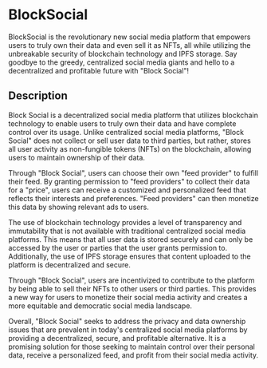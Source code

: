 # BlockSocial

BlockSocial is the revolutionary new social media platform that empowers users to truly own their data and even sell it as NFTs, all while utilizing the unbreakable security of blockchain technology and IPFS storage. Say goodbye to the greedy, centralized social media giants and hello to a decentralized and profitable future with "Block Social"!

## Description

Block Social is a decentralized social media platform that utilizes blockchain technology to enable users to truly own their data and have complete control over its usage. Unlike centralized social media platforms, "Block Social" does not collect or sell user data to third parties, but rather, stores all user activity as non-fungible tokens (NFTs) on the blockchain, allowing users to maintain ownership of their data.

Through "Block Social", users can choose their own "feed provider" to fulfill their feed. By granting permission to "feed providers" to collect their data for a "price", users can receive a customized and personalized feed that reflects their interests and preferences. "Feed providers" can then monetize this data by showing relevant ads to users.

The use of blockchain technology provides a level of transparency and immutability that is not available with traditional centralized social media platforms. This means that all user data is stored securely and can only be accessed by the user or parties that the user grants permission to. Additionally, the use of IPFS storage ensures that content uploaded to the platform is decentralized and secure.

Through "Block Social", users are incentivized to contribute to the platform by being able to sell their NFTs to other users or third parties. This provides a new way for users to monetize their social media activity and creates a more equitable and democratic social media landscape.

Overall, "Block Social" seeks to address the privacy and data ownership issues that are prevalent in today's centralized social media platforms by providing a decentralized, secure, and profitable alternative. It is a promising solution for those seeking to maintain control over their personal data, receive a personalized feed, and profit from their social media activity.
